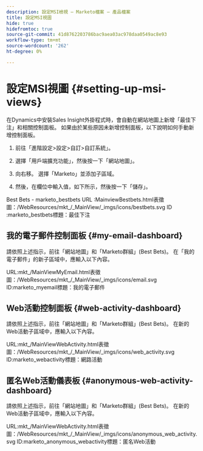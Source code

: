 ```yaml
---
description: 設定MSI檢視 — Marketo檔案 — 產品檔案
title: 設定MSI視圖
hide: true
hidefromtoc: true
source-git-commit: 41d8762203786bac9aea03ac978daa0549ac8e93
workflow-type: tm+mt
source-wordcount: '262'
ht-degree: 0%

---
```


# 設定MSI視圖 {#setting-up-msi-views}

在Dynamics中安裝Sales Insight外掛程式時，會自動在網站地圖上新增「最佳下注」和相關控制面板。 如果由於某些原因未新增控制面板，以下說明如何手動新增控制面板。

1. 前往「進階設定>設定>自訂>自訂系統」。

1. 選擇「用戶端擴充功能」，然後按一下「網站地圖」。

1. 向右移。 選擇「Marketo」並添加子區域。

1. 然後，在欄位中輸入值，如下所示，然後按一下「儲存」。

Best Bets - marketo_bestbets URL :MainviewBestbets.html表徵圖：/WebResources/mkt_/_MainView/_imgs/icons/bestbets.svg ID :marketo_bestbets標題：最佳下注

## 我的電子郵件控制面板 {#my-email-dashboard}

請依照上述指示，前往「網站地圖」和「Marketo群組」(Best Bets)。  在「我的電子郵件」的新子區域中，應輸入以下內容。

URL:mkt_/MainViewMyEmail.html表徵圖：/WebResources/mkt_/_MainView/_imgs/icons/email.svg ID:marketo_myemail標題：我的電子郵件

## Web活動控制面板 {#web-activity-dashboard}

請依照上述指示，前往「網站地圖」和「Marketo群組」(Best Bets)。  在新的Web活動子區域中，應輸入以下內容。

URL:mkt_/MainViewWebActivity.html表徵圖：/WebResources/mkt_/_MainView/_imgs/icons/web_activity.svg ID:marketo_webactivity標題：網路活動

## 匿名Web活動儀表板 {#anonymous-web-activity-dashboard}

請依照上述指示，前往「網站地圖」和「Marketo群組」(Best Bets)。  在新的Web活動子區域中，應輸入以下內容。

URL:mkt_/MainViewWebActivity.html表徵圖：/WebResources/mkt_/_MainView/_imgs/icons/anonymous_web_activity.svg ID:marketo_anonymous_webactivity標題：匿名Web活動
